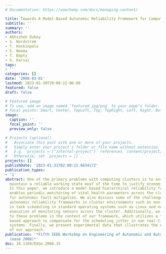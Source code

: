 ```yaml
---
# Documentation: https://wowchemy.com/docs/managing-content/

title: Towards A Model-Based Autonomic Reliability Framework for Computing Clusters
subtitle: ''
summary: ''
authors:
- Abhishek Dubey
- S. Nordstrom
- T. Keskinpala
- S. Neema
- T. Bapty
- G. Karsai
tags:
- ''
categories: []
date: '2008-03-01'
lastmod: 2023-01-30T20:00:22-06:00
featured: false
draft: false

# Featured image
# To use, add an image named `featured.jpg/png` to your page's folder.
# Focal points: Smart, Center, TopLeft, Top, TopRight, Left, Right, BottomLeft, Bottom, BottomRight.
image:
  caption: ''
  focal_point: ''
  preview_only: false

# Projects (optional).
#   Associate this post with one or more of your projects.
#   Simply enter your project's folder or file name without extension.
#   E.g. `projects = ["internal-project"]` references `content/project/deep-learning/index.md`.
#   Otherwise, set `projects = []`.
projects: []
publishDate: '2023-01-31T02:00:21.663417Z'
publication_types:
- '1'
abstract: One of the primary problems with computing clusters is to ensure that they
  maintain a reliable working state most of the time to justify economics of operation.
  In this paper, we introduce a model-based hierarchical reliability framework that
  enables periodic monitoring of vital health parameters across the cluster and provides
  for autonomic fault mitigation. We also discuss some of the challenges faced by
  autonomic reliability frameworks in cluster environments such as non-determinism
  in task scheduling in standard operating systems such as Linux and need for synchronized
  execution of monitoring sensors across the cluster. Additionally, we present a solution
  to these problems in the context of our framework, which utilizes a feedback controller
  based approach to compensate for the scheduling jitter in non real-time operating
  systems. Finally, we present experimental data that illustrates the effectiveness
  of our approach.
publication: '*Fifth IEEE Workshop on Engineering of Autonomic and Autonomous Systems
  (ease 2008)*'
doi: 10.1109/EASe.2008.15
---
```

